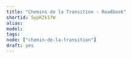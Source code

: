 ```yaml
---
title: "Chemins de la Transition - Roadbook"
shortid: SypKZk17W
alias:
model:
tags:
node: ["chemin-de-la-transition"]
draft: yes
---
```

